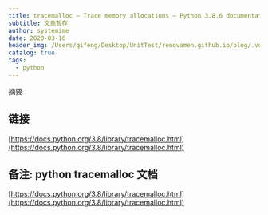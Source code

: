 ```yaml
---
title: tracemalloc — Trace memory allocations — Python 3.8.6 documentation
subtitle: 文章暂存
author: systemime
date: 2020-03-16
header_img: /Users/qifeng/Desktop/UnitTest/renovamen.github.io/blog/.vuepress/public/img/in-post/header/9.jpg
catalog: true
tags:
  - python
---
```

摘要.

<!-- more -->
## 链接

 [https://docs.python.org/3.8/library/tracemalloc.html](https://docs.python.org/3.8/library/tracemalloc.html) 

## 备注: python tracemalloc 文档

 [https://docs.python.org/3.8/library/tracemalloc.html](https://docs.python.org/3.8/library/tracemalloc.html)
